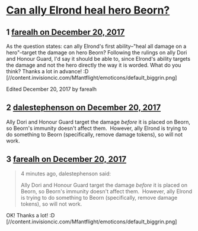# [Can ally Elrond heal hero Beorn?](https://community.fantasyflightgames.com/topic/265854-can-ally-elrond-heal-hero-beorn/)

## 1 [farealh on December 20, 2017](https://community.fantasyflightgames.com/topic/265854-can-ally-elrond-heal-hero-beorn/?do=findComment&comment=3136068)

As the question states: can ally Elrond's first ability–"heal all damage on a hero"–target the damage on hero Beorn? Following the rulings on ally Dori and Honour Guard, I'd say it should be able to, since Elrond's ability targets the damage and not the hero directly the way it is worded. What do you think? Thanks a lot in advance! :D [//content.invisioncic.com/Mfantflight/emoticons/default_biggrin.png]

Edited December 20, 2017 by farealh

## 2 [dalestephenson on December 20, 2017](https://community.fantasyflightgames.com/topic/265854-can-ally-elrond-heal-hero-beorn/?do=findComment&comment=3136076)

Ally Dori and Honour Guard target the damage *before* it is placed on Beorn, so Beorn's immunity doesn't affect them.  However, ally Elrond is trying to do something to Beorn (specifically, remove damage tokens), so will not work.

## 3 [farealh on December 20, 2017](https://community.fantasyflightgames.com/topic/265854-can-ally-elrond-heal-hero-beorn/?do=findComment&comment=3136081)

> 4 minutes ago, dalestephenson said:
> 
> Ally Dori and Honour Guard target the damage *before* it is placed on Beorn, so Beorn's immunity doesn't affect them.  However, ally Elrond is trying to do something to Beorn (specifically, remove damage tokens), so will not work.

OK! Thanks a lot! :D [//content.invisioncic.com/Mfantflight/emoticons/default_biggrin.png]

